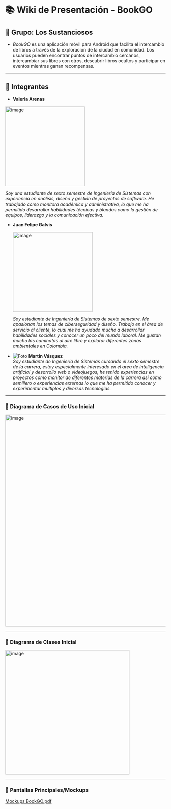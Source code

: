 # 📚 Wiki de Presentación - BookGO

## 📌 Grupo: Los Sustanciosos

- _BookGO_ es una aplicación móvil para Android que facilita el intercambio de libros a través de la exploración de la ciudad en comunidad. Los usuarios pueden encontrar puntos de intercambio cercanos, intercambiar sus libros con otros, descubrir libros ocultos y participar en eventos mientras ganan recompensas. 
---

## 👥 Integrantes  

- **Valeria Arenas**
<img width="250" alt="image" src="https://github.com/user-attachments/assets/846afee6-0c29-4d6f-8287-6f003842b64f" />

  _Soy una estudiante de sexto semestre de Ingeniería de Sistemas con experiencia en análisis, diseño y gestión de proyectos de software. He trabajado como monitora académica y administrativa, lo que me ha permitido desarrollar habilidades técnicas y blandas como la gestión de equipos, liderazgo y la comunicación efectiva._

- **Juan Felipe Galvis**
  
  <img width="250" alt="image" src="https://github.com/user-attachments/assets/8c78c5f9-72ab-49af-b164-e825609b8e6a" />
  
  _Soy estudiante de Ingeniería de Sistemas de sexto semestre. Me apasionan los temas de ciberseguridad y diseño. Trabajo en el área de servicio al cliente, lo cual me ha ayudado mucho a desarrollar habilidades sociales y conocer un poco del mundo laboral. Me gustan mucho las caminatas al aire libre y explorar diferentes zonas ambientales en Colombia._

- ![Foto](.perfil.png) **Martín Vásquez**  
  _Soy estudiante de Ingenieria de Sistemas cursando el sexto semestre de la carrera, estoy especialmente interesado en el area de inteligencia artificial y desarrollo web o videojuegos, he tenido experiencias en proyectos como monitor de diferentes materias de la carrera asi como semillero o experiencias externas lo que me ha permitido conocer y experimentar multiples y diversas tecnologias._
---


### 🔹 Diagrama de Casos de Uso Inicial  
<img width="665" alt="image" src="https://github.com/user-attachments/assets/55573a8b-6749-4ae3-bda7-d895bd05c1cc" />


---

### 🔹 Diagrama de Clases Inicial  
<img width="390" alt="image" src="https://github.com/user-attachments/assets/735d7bb6-fb8d-4e2a-87de-3e4bcd05a04a" />

---

### 🔹 Pantallas Principales/Mockups

[Mockups BookGO.pdf](./Visily-Export_17-02-2025_10-29.pdf)


